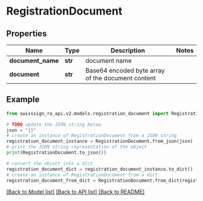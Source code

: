 # RegistrationDocument


## Properties

Name | Type | Description | Notes
------------ | ------------- | ------------- | -------------
**document_name** | **str** | document name | 
**document** | **str** | Base64 encoded byte array of the document content | 

## Example

```python
from swisssign_ra_api.v2.models.registration_document import RegistrationDocument

# TODO update the JSON string below
json = "{}"
# create an instance of RegistrationDocument from a JSON string
registration_document_instance = RegistrationDocument.from_json(json)
# print the JSON string representation of the object
print(RegistrationDocument.to_json())

# convert the object into a dict
registration_document_dict = registration_document_instance.to_dict()
# create an instance of RegistrationDocument from a dict
registration_document_from_dict = RegistrationDocument.from_dict(registration_document_dict)
```
[[Back to Model list]](../README.md#documentation-for-models) [[Back to API list]](../README.md#documentation-for-api-endpoints) [[Back to README]](../README.md)


